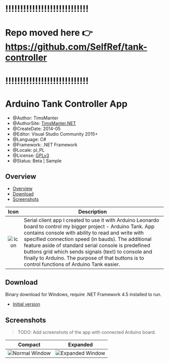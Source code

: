 # !!!!!!!!!!!!!!!!!!!!!!!!!!!!
# Repo moved here 👉 https://github.com/SelfRef/tank-controller
# !!!!!!!!!!!!!!!!!!!!!!!!!!!!

# Arduino Tank Controller App

* @Author: TimsManter
* @AuthorSite: [TimsManter.NET](http://timsmanter.net/)
* @CreateDate: 2014-05
* @Editor: Visual Studio Community 2015+
* @Language: C#
* @Framework: .NET Framework
* @Locale: pl_PL
* @License: [GPLv3](LICENSE.md)
* @Status: Beta | Sample

## Overview

<!-- TOC -->

- [Overview](#overview)
- [Download](#download)
- [Screenshots](#screenshots)

<!-- /TOC -->

Icon | Description
:---: | ---
![Icon](assets/tank.png) | Serial client app I created to use it with Arduino Leonardo board to control my bigger project - Arduino Tank. App contains console with ability to read and write with specified connection speed (in bauds). The additional feature aside of standard serial console is predefined buttons grid which sends signals (text) to console and finally to Arduino. The purpose of that buttons is to control functions of Arduino Tank easier.

## Download

Binary download for Windows, require .NET Framework 4.5 installed to run.

- [Initial version](bin/ArduinoTank.exe)

## Screenshots

> TODO: Add screenshots of the app with connected Arduino board.

Compact | Expanded
:---: | :---:
![Normal Window](docs/screenshots/window.png) | ![Expanded Window](docs/screenshots/window_expand.png)

